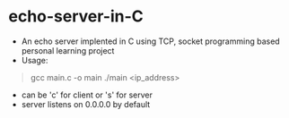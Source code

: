 # echo-server-in-C
- An echo server implented in C using TCP, socket programming based personal learning project
- Usage:
> gcc main.c -o main
> ./main <ip_address> <port> <mode>
- <mode> can be 'c' for client or 's' for server
- server listens on 0.0.0.0 by default
